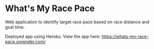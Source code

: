 # What's My Race Pace
Web application to identify target race pace based on race distance and goal time.

Deployed app using Heroku. View the app here: https://whats-my-race-pace.onrender.com/
